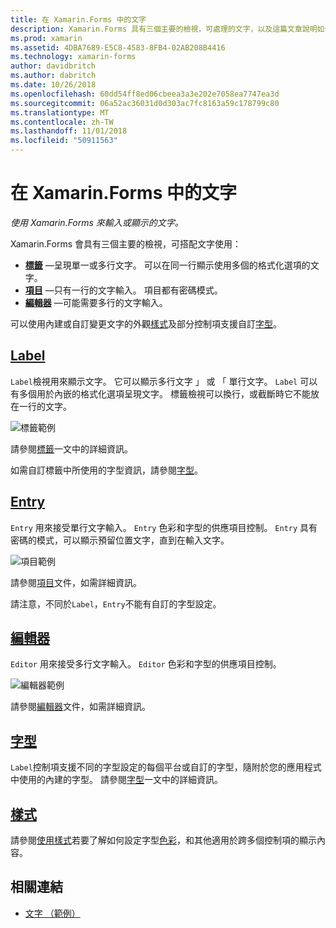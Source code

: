 ```yaml
---
title: 在 Xamarin.Forms 中的文字
description: Xamarin.Forms 具有三個主要的檢視，可處理的文字，以及這篇文章說明如何使用它們來輸入及顯示在 Xamarin.Forms 應用程式中的文字。
ms.prod: xamarin
ms.assetid: 4DBA7689-E5C8-4583-8FB4-02AB208B4416
ms.technology: xamarin-forms
author: davidbritch
ms.author: dabritch
ms.date: 10/26/2018
ms.openlocfilehash: 60dd54ff8ed06cbeea3a3e202e7058ea7747ea3d
ms.sourcegitcommit: 06a52ac36031d0d303ac7fc8163a59c178799c80
ms.translationtype: MT
ms.contentlocale: zh-TW
ms.lasthandoff: 11/01/2018
ms.locfileid: "50911563"
---
```

# <a name="text-in-xamarinforms"></a>在 Xamarin.Forms 中的文字

_使用 Xamarin.Forms 來輸入或顯示的文字。_

Xamarin.Forms 會具有三個主要的檢視，可搭配文字使用：

- **[標籤](#Label)** &mdash;呈現單一或多行文字。 可以在同一行顯示使用多個的格式化選項的文字。
- **[項目](#Entry)** &mdash;只有一行的文字輸入。 項目都有密碼模式。
- **[編輯器](#Editor)** &mdash;可能需要多行的文字輸入。

可以使用內建或自訂變更文字的外觀[樣式](#Styles)及部分控制項支援自訂[字型](#Fonts)。

<a name="Label" />

## <a name="labellabelmd"></a>[Label](label.md)

`Label`檢視用來顯示文字。 它可以顯示多行文字 」 或 「 單行文字。 `Label` 可以有多個用於內嵌的格式化選項呈現文字。 標籤檢視可以換行，或截斷時它不能放在一行的文字。

![](images/label.png "標籤範例")

請參閱[標籤](label.md)一文中的詳細資訊。

如需自訂標籤中所使用的字型資訊，請參閱[字型](fonts.md)。

<a name="Entry" />

## <a name="entryentrymd"></a>[Entry](entry.md)

`Entry` 用來接受單行文字輸入。 `Entry` 色彩和字型的供應項目控制。 `Entry` 具有密碼的模式，可以顯示預留位置文字，直到在輸入文字。

![](images/entry.png "項目範例")

請參閱[項目](entry.md)文件，如需詳細資訊。

請注意，不同於`Label`，`Entry`不能有自訂的字型設定。

<a name="Editor" />

## <a name="editoreditormd"></a>[編輯器](editor.md)

`Editor` 用來接受多行文字輸入。 `Editor` 色彩和字型的供應項目控制。

![](images/editor.png "編輯器範例")

請參閱[編輯器](editor.md)文件，如需詳細資訊。

<a name="Fonts" />

## <a name="fontsfontsmd"></a>[字型](fonts.md)

`Label`控制項支援不同的字型設定的每個平台或自訂的字型，隨附於您的應用程式中使用的內建的字型。 請參閱[字型](fonts.md)一文中的詳細資訊。

<a name="Styles" />

## <a name="stylesstylesmd"></a>[樣式](styles.md)

請參閱[使用樣式](~/xamarin-forms/user-interface/styles/index.md)若要了解如何設定字型[色彩](~/xamarin-forms/user-interface/colors.md)，和其他適用於跨多個控制項的顯示內容。

## <a name="related-links"></a>相關連結

- [文字 （範例）](https://developer.xamarin.com/samples/xamarin-forms/UserInterface/Text)
